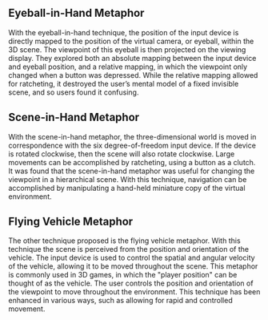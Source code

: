 ## Eyeball-in-Hand Metaphor

With the eyeball-in-hand technique, the position of the input device is directly mapped to the position of the virtual camera, or eyeball, within the 3D scene. The viewpoint of this eyeball is then projected on the viewing display. They explored both an absolute mapping between the input device and eyeball position, and a relative mapping, in which the viewpoint only changed when a button was depressed. While the relative mapping allowed for ratcheting, it destroyed the user’s mental model of a fixed invisible scene, and so users found it confusing.

## Scene-in-Hand Metaphor

With the scene-in-hand metaphor, the three-dimensional world is moved in correspondence with the six degree-of-freedom input device. If the device is rotated clockwise, then the scene will also rotate clockwise. Large movements can be accomplished by ratcheting, using a button as a clutch. It was found that the scene-in-hand metaphor was useful for changing the viewpoint in a hierarchical scene. With this technique, navigation can be accomplished by manipulating a hand-held miniature copy of the virtual environment.

## Flying Vehicle Metaphor

The other technique proposed is the flying vehicle metaphor. With this technique the scene is perceived from the position and orientation of the vehicle. The input device is used to control the spatial and angular velocity of the vehicle, allowing it to be moved throughout the scene. This metaphor is commonly used in 3D games, in which the "player position" can be thought of as the vehicle. The user controls the position and orientation of the viewpoint to move throughout the environment. This technique has been enhanced in various ways, such as allowing for rapid and controlled movement.